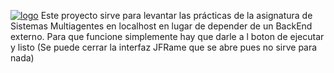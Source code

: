 [![logo](https://www.gnu.org/graphics/gplv3-127x51.png)](https://choosealicense.com/licenses/gpl-3.0/)
Este proyecto sirve para levantar las prácticas de la asignatura de Sistemas Multiagentes en localhost en lugar de depender de un BackEnd externo. Para que funcione simplemente hay que darle a l boton de ejecutar y listo (Se puede cerrar la interfaz JFRame que se abre pues no sirve para nada)
